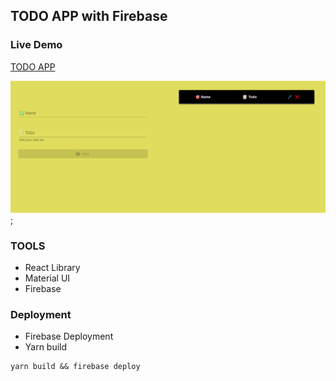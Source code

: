 ## TODO APP with Firebase

### Live Demo

[TODO APP](https://todo-app-list-63681.web.app/)

![TODO APP IMAGE](./src/todo.png);

### TOOLS

-   React Library
-   Material UI
-   Firebase

### Deployment

-   Firebase Deployment
-   Yarn build

```
yarn build && firebase deploy
```
